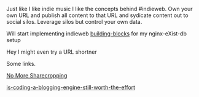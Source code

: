  Just like I like indie music I like the concepts behind #indieweb.
 Own your own URL and publish all content to that URL and sydicate content out to
 social silos. Leverage silos but control your own data.

 Will start implementing indieweb
 [building-blocks](http://indiewebcamp.com/building-blocks) for my
 nginx-eXist-db setup

 Hey I might even try a URL shortner

 Some links.


 [No More Sharecropping](https://medium.com/indieweb-thoughts/9d0e36524dbf) <br/>

 [is-coding-a-blogging-engine-still-worth-the-effort](http://t37.net/is-coding-a-blogging-engine-still-worth-the-effort-in-2013-and-other-thoughts-about-content-publishing-tools.html)
